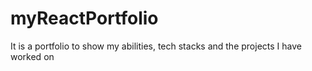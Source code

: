# myReactPortfolio
It is a portfolio to show my abilities, tech stacks and the projects I have worked on
